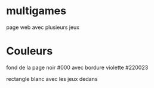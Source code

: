 # multigames
page web avec plusieurs jeux

# Couleurs
fond de la page noir #000 avec bordure violette #220023  

rectangle blanc avec les jeux dedans
